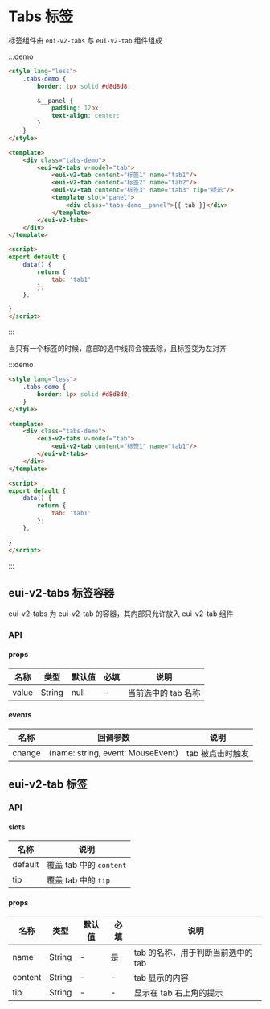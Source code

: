 # Tabs 标签

标签组件由 `eui-v2-tabs` 与 `eui-v2-tab` 组件组成

:::demo
```html
<style lang="less">
    .tabs-demo {
        border: 1px solid #d8d8d8;

        &__panel {
            padding: 12px;
            text-align: center;
        }
    }
</style>

<template>
    <div class="tabs-demo">
        <eui-v2-tabs v-model="tab">
            <eui-v2-tab content="标签1" name="tab1"/>
            <eui-v2-tab content="标签2" name="tab2"/>
            <eui-v2-tab content="标签3" name="tab3" tip="提示"/>
            <template slot="panel">
                <div class="tabs-demo__panel">{{ tab }}</div>
            </template>
        </eui-v2-tabs>
    </div>
</template>

<script>
export default {
    data() {
        return {
            tab: 'tab1'
        };
    },

}
</script>
```
:::

当只有一个标签的时候，底部的选中线将会被去除，且标签变为左对齐

:::demo
```html
<style lang="less">
    .tabs-demo {
        border: 1px solid #d8d8d8;
    }
</style>

<template>
    <div class="tabs-demo">
        <eui-v2-tabs v-model="tab">
            <eui-v2-tab content="标签1" name="tab1"/>
        </eui-v2-tabs>
    </div>
</template>

<script>
export default {
    data() {
        return {
            tab: 'tab1'
        };
    },

}
</script>
```
:::


## eui-v2-tabs 标签容器

eui-v2-tabs 为 eui-v2-tab 的容器，其内部只允许放入 eui-v2-tab 组件

### API

#### props

| 名称  | 类型   | 默认值 | 必填 | 说明                |
| ----- | ------ | ------ | ---- | ------------------- |
| value | String | null   | -    | 当前选中的 tab 名称 |

#### events

| 名称   | 回调参数                          | 说明             |
| ------ | --------------------------------- | ---------------- |
| change | (name: string, event: MouseEvent) | tab 被点击时触发 |

## eui-v2-tab 标签

### API

#### slots

| 名称    | 说明                                                               |
| ------- | ------------------------------------------------------------------ |
| default | 覆盖 tab 中的 `content` |
| tip | 覆盖 tab 中的 `tip` |

#### props

| 名称  | 类型   | 默认值 | 必填 | 说明                |
| ----- | ------ | ------ | ---- | ------------------- |
| name | String | - | 是 | tab 的名称，用于判断当前选中的 tab |
| content | String | - | - | tab 显示的内容 |
| tip | String | - | - | 显示在 tab 右上角的提示 |
